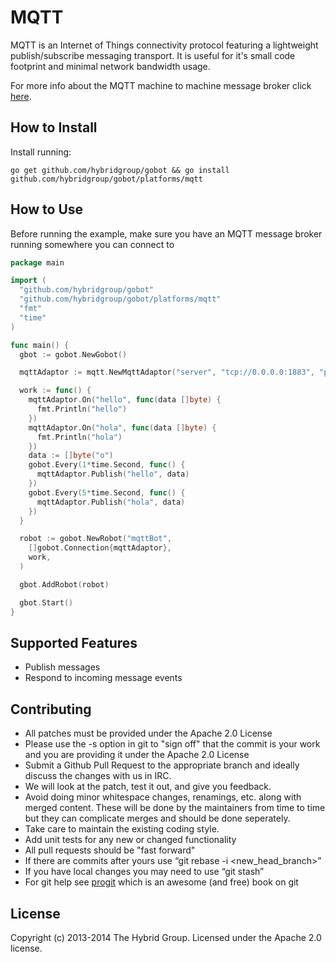 # MQTT

MQTT is an Internet of Things connectivity protocol featuring a lightweight publish/subscribe messaging transport. It is useful for it's small code footprint and minimal network bandwidth usage.

For more info about the MQTT machine to machine message broker click [here](http://mqtt.org/).

## How to Install

Install running:

```
go get github.com/hybridgroup/gobot && go install github.com/hybridgroup/gobot/platforms/mqtt
```

## How to Use

Before running the example, make sure you have an MQTT message broker running somewhere you can connect to

```go
package main

import (
  "github.com/hybridgroup/gobot"
  "github.com/hybridgroup/gobot/platforms/mqtt"
  "fmt"
  "time"
)

func main() {
  gbot := gobot.NewGobot()

  mqttAdaptor := mqtt.NewMqttAdaptor("server", "tcp://0.0.0.0:1883", "pinger")

  work := func() {
    mqttAdaptor.On("hello", func(data []byte) {
      fmt.Println("hello")
    })
    mqttAdaptor.On("hola", func(data []byte) {
      fmt.Println("hola")
    })
    data := []byte("o")
    gobot.Every(1*time.Second, func() {
      mqttAdaptor.Publish("hello", data)
    })
    gobot.Every(5*time.Second, func() {
      mqttAdaptor.Publish("hola", data)
    })
  }

  robot := gobot.NewRobot("mqttBot",
    []gobot.Connection{mqttAdaptor},
    work,
  )

  gbot.AddRobot(robot)

  gbot.Start()
}
```

## Supported Features

* Publish messages
* Respond to incoming message events



## Contributing

* All patches must be provided under the Apache 2.0 License
* Please use the -s option in git to "sign off" that the commit is your work and you are providing it under the Apache 2.0 License
* Submit a Github Pull Request to the appropriate branch and ideally discuss the changes with us in IRC.
* We will look at the patch, test it out, and give you feedback.
* Avoid doing minor whitespace changes, renamings, etc. along with merged content. These will be done by the maintainers from time to time but they can complicate merges and should be done seperately.
* Take care to maintain the existing coding style.
* Add unit tests for any new or changed functionality
* All pull requests should be "fast forward"
* If there are commits after yours use “git rebase -i <new_head_branch>”
* If you have local changes you may need to use “git stash”
* For git help see [progit](http://git-scm.com/book) which is an awesome (and free) book on git

## License

Copyright (c) 2013-2014 The Hybrid Group. Licensed under the Apache 2.0 license.
